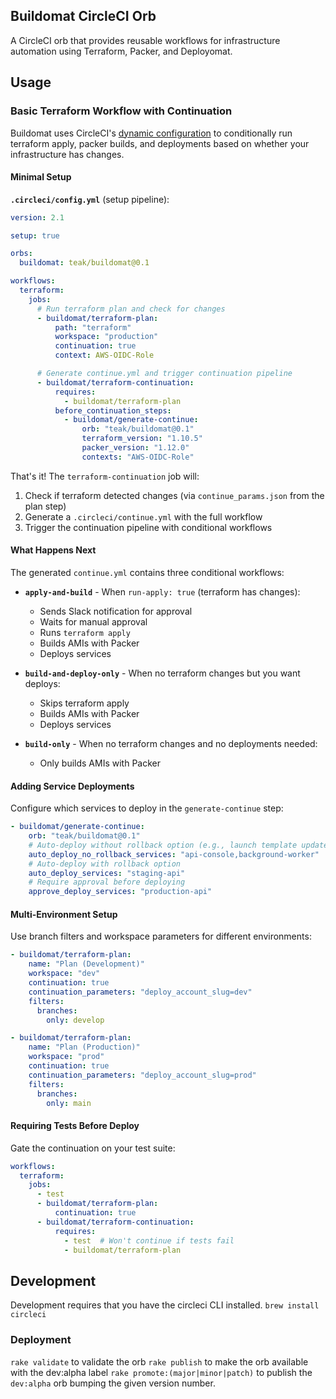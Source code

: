## Buildomat CircleCI Orb

A CircleCI orb that provides reusable workflows for infrastructure automation using Terraform, Packer, and Deployomat.

## Usage

### Basic Terraform Workflow with Continuation

Buildomat uses CircleCI's [dynamic configuration](https://circleci.com/docs/dynamic-config/) to conditionally run terraform apply, packer builds, and deployments based on whether your infrastructure has changes.

#### Minimal Setup

**`.circleci/config.yml`** (setup pipeline):

```yaml
version: 2.1

setup: true

orbs:
  buildomat: teak/buildomat@0.1

workflows:
  terraform:
    jobs:
      # Run terraform plan and check for changes
      - buildomat/terraform-plan:
          path: "terraform"
          workspace: "production"
          continuation: true
          context: AWS-OIDC-Role

      # Generate continue.yml and trigger continuation pipeline
      - buildomat/terraform-continuation:
          requires:
            - buildomat/terraform-plan
          before_continuation_steps:
            - buildomat/generate-continue:
                orb: "teak/buildomat@0.1"
                terraform_version: "1.10.5"
                packer_version: "1.12.0"
                contexts: "AWS-OIDC-Role"
```

That's it! The `terraform-continuation` job will:

1. Check if terraform detected changes (via `continue_params.json` from the plan step)
2. Generate a `.circleci/continue.yml` with the full workflow
3. Trigger the continuation pipeline with conditional workflows

#### What Happens Next

The generated `continue.yml` contains three conditional workflows:

- **`apply-and-build`** - When `run-apply: true` (terraform has changes):
  - Sends Slack notification for approval
  - Waits for manual approval
  - Runs `terraform apply`
  - Builds AMIs with Packer
  - Deploys services

- **`build-and-deploy-only`** - When no terraform changes but you want deploys:
  - Skips terraform apply
  - Builds AMIs with Packer
  - Deploys services

- **`build-only`** - When no terraform changes and no deployments needed:
  - Only builds AMIs with Packer

#### Adding Service Deployments

Configure which services to deploy in the `generate-continue` step:

```yaml
- buildomat/generate-continue:
    orb: "teak/buildomat@0.1"
    # Auto-deploy without rollback option (e.g., launch template updates)
    auto_deploy_no_rollback_services: "api-console,background-worker"
    # Auto-deploy with rollback option
    auto_deploy_services: "staging-api"
    # Require approval before deploying
    approve_deploy_services: "production-api"
```

#### Multi-Environment Setup

Use branch filters and workspace parameters for different environments:

```yaml
- buildomat/terraform-plan:
    name: "Plan (Development)"
    workspace: "dev"
    continuation: true
    continuation_parameters: "deploy_account_slug=dev"
    filters:
      branches:
        only: develop

- buildomat/terraform-plan:
    name: "Plan (Production)"
    workspace: "prod"
    continuation: true
    continuation_parameters: "deploy_account_slug=prod"
    filters:
      branches:
        only: main
```

#### Requiring Tests Before Deploy

Gate the continuation on your test suite:

```yaml
workflows:
  terraform:
    jobs:
      - test
      - buildomat/terraform-plan:
          continuation: true
      - buildomat/terraform-continuation:
          requires:
            - test  # Won't continue if tests fail
            - buildomat/terraform-plan
```

## Development

Development requires that you have the circleci CLI installed. `brew install circleci`

### Deployment

`rake validate` to validate the orb
`rake publish` to make the orb available with the dev:alpha label
`rake promote:(major|minor|patch)` to publish the `dev:alpha` orb bumping the given version number.

